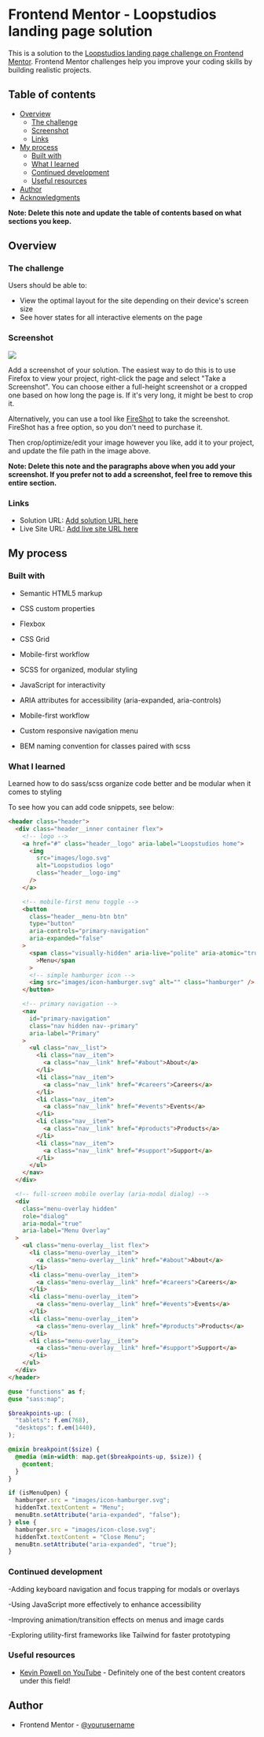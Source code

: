 # Frontend Mentor - Loopstudios landing page solution

This is a solution to the [Loopstudios landing page challenge on Frontend Mentor](https://www.frontendmentor.io/challenges/loopstudios-landing-page-N88J5Onjw). Frontend Mentor challenges help you improve your coding skills by building realistic projects.

## Table of contents

- [Overview](#overview)
  - [The challenge](#the-challenge)
  - [Screenshot](#screenshot)
  - [Links](#links)
- [My process](#my-process)
  - [Built with](#built-with)
  - [What I learned](#what-i-learned)
  - [Continued development](#continued-development)
  - [Useful resources](#useful-resources)
- [Author](#author)
- [Acknowledgments](#acknowledgments)

**Note: Delete this note and update the table of contents based on what sections you keep.**

## Overview

### The challenge

Users should be able to:

- View the optimal layout for the site depending on their device's screen size
- See hover states for all interactive elements on the page

### Screenshot

![](./screenshot.jpg)

Add a screenshot of your solution. The easiest way to do this is to use Firefox to view your project, right-click the page and select "Take a Screenshot". You can choose either a full-height screenshot or a cropped one based on how long the page is. If it's very long, it might be best to crop it.

Alternatively, you can use a tool like [FireShot](https://getfireshot.com/) to take the screenshot. FireShot has a free option, so you don't need to purchase it.

Then crop/optimize/edit your image however you like, add it to your project, and update the file path in the image above.

**Note: Delete this note and the paragraphs above when you add your screenshot. If you prefer not to add a screenshot, feel free to remove this entire section.**

### Links

- Solution URL: [Add solution URL here](https://your-solution-url.com)
- Live Site URL: [Add live site URL here](https://your-live-site-url.com)

## My process

### Built with

- Semantic HTML5 markup
- CSS custom properties
- Flexbox
- CSS Grid
- Mobile-first workflow

- SCSS for organized, modular styling

- JavaScript for interactivity

- ARIA attributes for accessibility (aria-expanded, aria-controls)

- Mobile-first workflow

- Custom responsive navigation menu

- BEM naming convention for classes paired with scss

### What I learned

Learned how to do sass/scss organize code better and be modular when it comes to styling

To see how you can add code snippets, see below:

```html
<header class="header">
  <div class="header__inner container flex">
    <!-- logo -->
    <a href="#" class="header__logo" aria-label="Loopstudios home">
      <img
        src="images/logo.svg"
        alt="Loopstudios logo"
        class="header__logo-img"
      />
    </a>

    <!-- mobile‑first menu toggle -->
    <button
      class="header__menu-btn btn"
      type="button"
      aria-controls="primary-navigation"
      aria-expanded="false"
    >
      <span class="visually-hidden" aria-live="polite" aria-atomic="true"
        >Menu</span
      >
      <!-- simple hamburger icon -->
      <img src="images/icon-hamburger.svg" alt="" class="hamburger" />
    </button>

    <!-- primary navigation -->
    <nav
      id="primary-navigation"
      class="nav hidden nav--primary"
      aria-label="Primary"
    >
      <ul class="nav__list">
        <li class="nav__item">
          <a class="nav__link" href="#about">About</a>
        </li>
        <li class="nav__item">
          <a class="nav__link" href="#careers">Careers</a>
        </li>
        <li class="nav__item">
          <a class="nav__link" href="#events">Events</a>
        </li>
        <li class="nav__item">
          <a class="nav__link" href="#products">Products</a>
        </li>
        <li class="nav__item">
          <a class="nav__link" href="#support">Support</a>
        </li>
      </ul>
    </nav>
  </div>

  <!-- full‑screen mobile overlay (aria‑modal dialog) -->
  <div
    class="menu-overlay hidden"
    role="dialog"
    aria-modal="true"
    aria-label="Menu Overlay"
  >
    <ul class="menu-overlay__list flex">
      <li class="menu-overlay__item">
        <a class="menu-overlay__link" href="#about">About</a>
      </li>
      <li class="menu-overlay__item">
        <a class="menu-overlay__link" href="#careers">Careers</a>
      </li>
      <li class="menu-overlay__item">
        <a class="menu-overlay__link" href="#events">Events</a>
      </li>
      <li class="menu-overlay__item">
        <a class="menu-overlay__link" href="#products">Products</a>
      </li>
      <li class="menu-overlay__item">
        <a class="menu-overlay__link" href="#support">Support</a>
      </li>
    </ul>
  </div>
</header>
```

```scss
@use "functions" as f;
@use "sass:map";

$breakpoints-up: (
  "tablets": f.em(768),
  "desktops": f.em(1440),
);

@mixin breakpoint($size) {
  @media (min-width: map.get($breakpoints-up, $size)) {
    @content;
  }
}
```

```js
if (isMenuOpen) {
  hamburger.src = "images/icon-hamburger.svg";
  hiddenTxt.textContent = "Menu";
  menuBtn.setAttribute("aria-expanded", "false");
} else {
  hamburger.src = "images/icon-close.svg";
  hiddenTxt.textContent = "Close Menu";
  menuBtn.setAttribute("aria-expanded", "true");
}
```

### Continued development

-Adding keyboard navigation and focus trapping for modals or overlays

-Using JavaScript more effectively to enhance accessibility

-Improving animation/transition effects on menus and image cards

-Exploring utility-first frameworks like Tailwind for faster prototyping

### Useful resources

- [Kevin Powell on YouTube](https://www.example.com) - Definitely one of the best content creators under this field!

## Author

- Frontend Mentor - [@yourusername](https://www.frontendmentor.io/profile/PastaSus)
